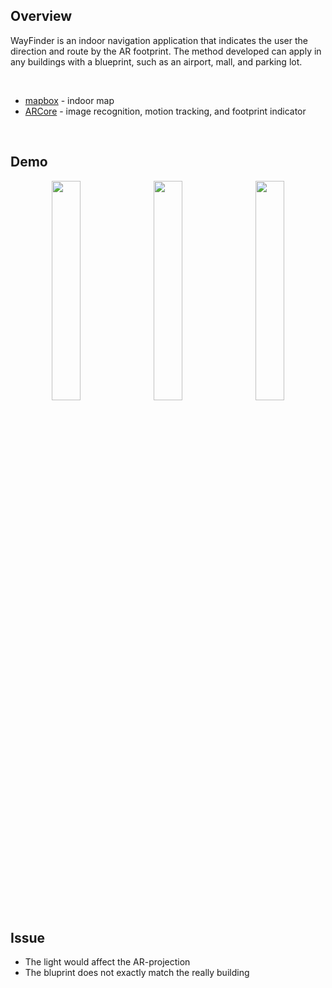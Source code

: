 ## Overview
WayFinder is an indoor navigation application that indicates the user the direction and route by the AR footprint. The method developed can apply in any buildings with a blueprint, such as an airport, mall, and parking lot.

<br>

* [mapbox](https://docs.mapbox.com/android/maps/examples/) - indoor map
* [ARCore](https://developers.google.com/ar/develop/java/augmented-images) - image recognition, motion tracking, and footprint indicator

<br>

## Demo
<p align="center">
<img src="/.meta/demo1.gif" width="30%" height="30%">&nbsp;&nbsp;
<img src="/.meta/demo2.gif" width="30%" height="30%">&nbsp;&nbsp;
<img src="/.meta/demo3.gif" width="30%" height="30%">
</p>

## Issue
* The light would affect the AR-projection
* The bluprint does not exactly match the really building
